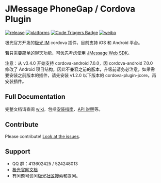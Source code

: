 # JMessage PhoneGap / Cordova Plugin

[![release](https://img.shields.io/badge/release-3.4.0-blue.svg)](https://github.com/jpush/jmessage-phonegap-plugin/releases)
[![platforms](https://img.shields.io/badge/platforms-iOS%7CAndroid-green.svg)](https://github.com/jpush/jmessage-phonegap-plugin)
[![Code Triagers Badge](https://www.codetriage.com/jpush/jmessage-phonegap-plugin/badges/users.svg)](https://www.codetriage.com/jpush/jmessage-phonegap-plugin)
[![weibo](https://img.shields.io/badge/weibo-JPush-blue.svg)](http://weibo.com/jpush?refer_flag=1001030101_&is_all=1)

极光官方开发的[极光 IM](https://docs.jiguang.cn/jmessage/guideline/jmessage_guide/) cordova 插件，目前支持 iOS 和 Android 平台。

若只需要简单的聊天功能，可优先考虑使用 [JMessage Web SDK](https://docs.jiguang.cn/jmessage/client/im_sdk_js_v2/)。

注意：从 v3.4.0 开始支持 cordova-android 7.0.0，因 cordova-android 7.0.0 修改了 Android 项目结构，因此不兼容之前的版本，升级前请务必注意。如果需要安装之前版本的插件，请先安装 v1.2.0 以下版本的 cordova-plugin-jcore，再安装插件。

## Full Documentation

完整文档请查阅 [wiki](https://github.com/jpush/jmessage-phonegap-plugin/wiki)，包括[安装指南](https://github.com/jpush/jmessage-phonegap-plugin/wiki/Installation-Guide)、[API 说明](https://github.com/jpush/jmessage-phonegap-plugin/wiki/APIs)等。

## Contribute

Please contribute! [Look at the issues](https://github.com/jpush/jmessage-phonegap-plugin/issues).

## Support

- QQ 群：413602425 / 524248013
- [极光官网文档](http://docs.jiguang.cn/guideline/jmessage_guide/)
- 有问题可访问[极光社区](http://community.jiguang.cn/)搜索和提问。
